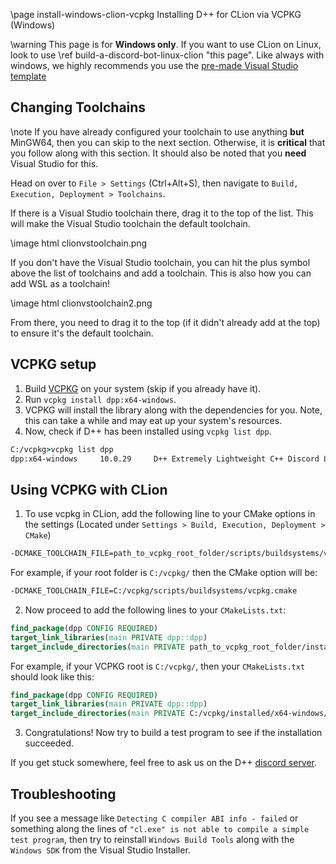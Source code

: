 \page install-windows-clion-vcpkg Installing D++ for CLion via VCPKG (Windows)

\warning This page is for **Windows only**. If you want to use CLion on Linux, look to use \ref build-a-discord-bot-linux-clion "this page". Like always with windows, we highly recommends you use the [pre-made Visual Studio template](https://github.com/brainboxdotcc/windows-bot-template/)

## Changing Toolchains

\note If you have already configured your toolchain to use anything **but** MinGW64, then you can skip to the next section. Otherwise, it is **critical** that you follow along with this section. It should also be noted that you **need** Visual Studio for this.

Head on over to `File > Settings` (Ctrl+Alt+S), then navigate to `Build, Execution, Deployment > Toolchains`.

If there is a Visual Studio toolchain there, drag it to the top of the list. This will make the Visual Studio toolchain the default toolchain.

\image html clionvstoolchain.png

If you don't have the Visual Studio toolchain, you can hit the plus symbol above the list of toolchains and add a toolchain. This is also how you can add WSL as a toolchain!

\image html clionvstoolchain2.png

From there, you need to drag it to the top (if it didn't already add at the top) to ensure it's the default toolchain.

## VCPKG setup

1. Build [VCPKG](https://vcpkg.io/) on your system (skip if you already have it).
2. Run `vcpkg install dpp:x64-windows`.
3. VCPKG will install the library along with the dependencies for you. Note, this can take a while and may eat up your system's resources.
4. Now, check if D++ has been installed using `vcpkg list dpp`.
```cmd
C:/vcpkg>vcpkg list dpp
dpp:x64-windows     10.0.29     D++ Extremely Lightweight C++ Discord Library.
```

## Using VCPKG with CLion 

1. To use vcpkg in CLion, add the following line to your CMake options in the settings (Located under `Settings > Build, Execution, Deployment > CMake`)
```cmd
-DCMAKE_TOOLCHAIN_FILE=path_to_vcpkg_root_folder/scripts/buildsystems/vcpkg.cmake
```
   For example, if your root folder is `C:/vcpkg/` then the CMake option will be:
```cmd
-DCMAKE_TOOLCHAIN_FILE=C:/vcpkg/scripts/buildsystems/vcpkg.cmake
```

2. Now proceed to add the following lines to your `CMakeLists.txt`:
```cmake
find_package(dpp CONFIG REQUIRED)
target_link_libraries(main PRIVATE dpp::dpp)
target_include_directories(main PRIVATE path_to_vcpkg_root_folder/installed/architecture-os/include)
```
   For example, if your VCPKG root is `C:/vcpkg/`, then your `CMakeLists.txt` should look like this:
```cmake
find_package(dpp CONFIG REQUIRED)
target_link_libraries(main PRIVATE dpp::dpp)
target_include_directories(main PRIVATE C:/vcpkg/installed/x64-windows/include)
```
   
3. Congratulations! Now try to build a test program to see if the installation succeeded.

If you get stuck somewhere, feel free to ask us on the D++ [discord server](https://discord.gg/dpp).

## Troubleshooting

If you see a message like `Detecting C compiler ABI info - failed` or something along the lines of `"cl.exe" is not able to compile a simple test program`, then try to reinstall `Windows Build Tools` along with the `Windows SDK` from the Visual Studio Installer. 
